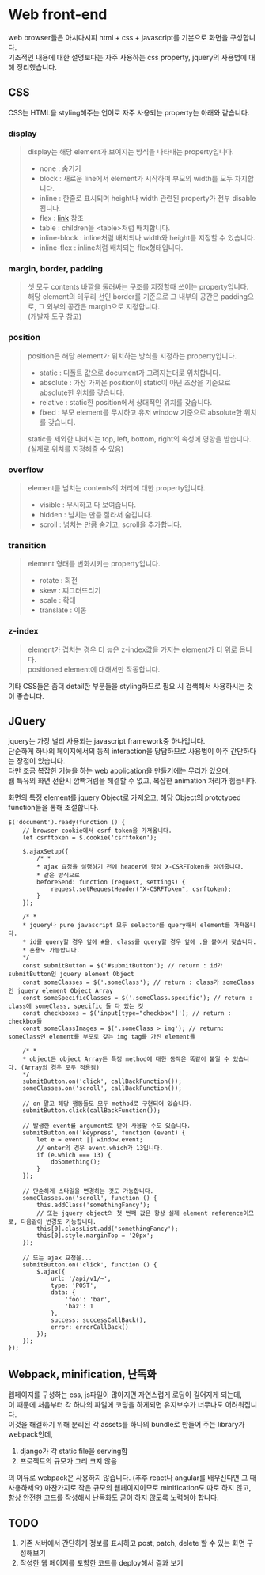# Web front-end
web browser들은 아시다시피 html + css + javascript를 기본으로 화면을 구성합니다.  
기초적인 내용에 대한 설명보다는 자주 사용하는 css property, jquery의 사용법에 대해 정리했습니다.  

## CSS
CSS는 HTML을 styling해주는 언어로 자주 사용되는 property는 아래와 같습니다.

### display
> display는 해당 element가 보여지는 방식을 나타내는 property입니다.  
> - none : 숨기기
> - block : 새로운 line에서 element가 시작하며 부모의 width를 모두 차지합니다.
> - inline : 한줄로 표시되며 height나 width 관련된 property가 전부 disable됩니다.
> - flex : [link](https://d2.naver.com/helloworld/8540176) 참조
> - table : children을 &lt;table&gt;처럼 배치합니다.
> - inline-block : inline처럼 배치되나 width와 height를 지정할 수 있습니다.
> - inline-flex : inline처럼 배치되는 flex형태입니다.

### margin, border, padding
> 셋 모두 contents 바깥을 둘러싸는 구조를 지정할때 쓰이는 property입니다.  
> 해당 element의 테두리 선인 border를 기준으로 그 내부의 공간은 padding으로, 그 외부의 공간은 margin으로 지정합니다.  
> (개발자 도구 참고)

### position
> position은 해당 element가 위치하는 방식을 지정하는 property입니다.
> - static : 디폴트 값으로 document가 그려지는대로 위치합니다.
> - absolute : 가장 가까운 position이 static이 아닌 조상을 기준으로 absolute한 위치를 갖습니다.
> - relative : static한 position에서 상대적인 위치를 갖습니다.
> - fixed : 부모 element를 무시하고 유저 window 기준으로 absolute한 위치를 갖습니다.
> 
> static을 제외한 나머지는 top, left, bottom, right의 속성에 영향을 받습니다. (실제로 위치를 지정해줄 수 있음)  


### overflow
> element를 넘치는 contents의 처리에 대한 property입니다.
> - visible : 무시하고 다 보여줍니다.
> - hidden : 넘치는 만큼 잘라서 숨깁니다.
> - scroll : 넘치는 만큼 숨기고, scroll을 추가합니다.


### transition
> element 형태를 변화시키는 property입니다.
> - rotate : 회전
> - skew : 찌그러뜨리기
> - scale : 확대
> - translate : 이동

### z-index
> element가 겹치는 경우 더 높은 z-index값을 가지는 element가 더 위로 옵니다.  
> positioned element에 대해서만 작동합니다.  
  
기타 CSS들은 좀더 detail한 부분들을 styling하므로 필요 시 검색해서 사용하시는 것이 좋습니다.  


## JQuery
jquery는 가장 널리 사용되는 javascript framework중 하나입니다.  
단순하게 하나의 페이지에서의 동적 interaction을 당담하므로 사용법이 아주 간단하다는 장점이 있습니다.  
다만 조금 복잡한 기능을 하는 web application을 만들기에는 무리가 있으며,  
웹 특유의 화면 전환시 깜빡거림을 해결할 수 없고, 복잡한 animation 처리가 힘듭니다.  
  
화면의 특정 element를 jquery Object로 가져오고, 해당 Object의 prototyped function들을 통해 조절합니다.  
```
$('document').ready(function () {
    // browser cookie에서 csrf token을 가져옵니다.
    let csrftoken = $.cookie('csrftoken');

    $.ajaxSetup({
        /* *
        * ajax 요청을 실행하기 전에 header에 항상 X-CSRFToken을 심어줍니다.
        * 같은 방식으로 
        beforeSend: function (request, settings) {
            request.setRequestHeader("X-CSRFToken", csrftoken);
        }
    });
    
    /* *
    * jquery나 pure javascript 모두 selector를 query해서 element를 가져옵니다.
    * id를 query할 경우 앞에 #을, class를 query할 경우 앞에 .을 붙여서 찾습니다.
    * 혼용도 가능합니다.
    */
    const submitButton = $('#submitButton'); // return : id가 submitButton인 jquery element Object
    const someClasses = $('.someClass'); // return : class가 someClass인 jquery element Object Array
    const someSpecificClasses = $('.someClass.specific'); // return : class에 someClass, specific 둘 다 있는 것
    const checkboxes = $('input[type="checkbox"]'); // return : checkbox들
    const someClassImages = $('.someClass > img'); // return: someClass인 element를 부모로 갖는 img tag를 가진 element들
    
    /* *
    * object든 object Array든 특정 method에 대한 동작은 똑같이 붙일 수 있습니다. (Array의 경우 모두 적용됨)
    */
    submitButton.on('click', callBackFunction());
    someClasses.on('scroll', callBackFunction());
    
    // on 말고 해당 행동들도 모두 method로 구현되어 있습니다.
    submitButton.click(callBackFunction());
    
    // 발생한 event를 argument로 받아 사용할 수도 있습니다.
    submitButton.on('keypress', function (event) {
        let e = event || window.event;
        // enter의 경우 event.which가 13입니다.
        if (e.which === 13) {
            doSomething();
        }
    });
    
    // 단순하게 스타일을 변경하는 것도 가능합니다.
    someClasses.on('scroll', function () {
        this.addClass('somethingFancy');
        // 또는 jquery object의 첫 번째 값은 항상 실제 element reference이므로, 다음같이 변경도 가능합니다.
        this[0].classList.add('somethingFancy');
        this[0].style.marginTop = '20px';
    });
    
    // 또는 ajax 요청을...
    submitButton.on('click', function () {
        $.ajax({
            url: '/api/v1/~',
            type: 'POST',
            data: {
                'foo': 'bar',
                'baz': 1
            },
            success: successCallBack(),
            error: errorCallBack()
        });
    });
});
```

## Webpack, minification, 난독화
웹페이지를 구성하는 css, js파일이 많아지면 자연스럽게 로딩이 길어지게 되는데,  
이 때문에 처음부터 각 하나의 파일에 코딩을 하게되면 유지보수가 너무나도 어려워집니다.  
이것을 해결하기 위해 분리된 각 assets를 하나의 bundle로 만들어 주는 library가 webpack인데,  
1. django가 각 static file을 serving함  
2. 프로젝트의 규모가 그리 크지 않음  
  
의 이유로 webpack은 사용하지 않습니다. (추후 react나 angular를 배우신다면 그 때 사용하세요)
마찬가지로 작은 규모의 웹페이지이므로 minification도 따로 하지 않고,  
항상 안전한 코드를 작성해서 난독화도 굳이 하지 않도록 노력해야 합니다.  

## TODO
1. 기존 서버에서 간단하게 정보를 표시하고 post, patch, delete 할 수 있는 화면 구성해보기
2. 작성한 웹 페이지를 포함한 코드를 deploy해서 결과 보기
